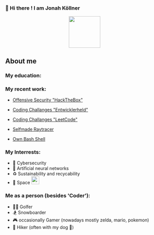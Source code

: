 ### 👋 Hi there ! I am Jonah Köllner

<div id="header" align="center">
  <img src="https://media.giphy.com/media/v1.Y2lkPTc5MGI3NjExMW5xaHRtYWhjbnc2eXR6MW51Y2tzdmczaGNjcWoxMzh1ZjMxc2g2aSZlcD12MV9pbnRlcm5hbF9naWZfYnlfaWQmY3Q9cw/Oj25fisQ3zhukVWY96/giphy.gif" width="100"/>
</div>


## About me

### My education:
<!--
Abitur equivalent for english speaking countries
2 Years of University for IT, until I realized what we learned wasnt enough for me
1 Year of Coding University 42 Heilbronn (Part of the global 42 Network <link>)
-->
### My recent work:
* [Offensive Security "HackTheBox"](https://app.hackthebox.com/profile/1756041)

* [Coding Challanges "Entwicklerheld"](https://platform.entwicklerheld.de/publicprofile/05d3f36cdc3bec4be5865cf7e94dc778)

* [Coding Challanges "LeetCode"](https://leetcode.com/Jonah101010/)

* [Selfmade Raytracer](https://github.com/JonahKoellner/miniRT)

* [Own Bash Shell](https://github.com/JonahKoellner/minishell)
<!-- have been codig for x years
- languages (Python, Java, CPP, C, Rust)
Languages & Tools:
Python   Java     CPP     C    Rust    GIT   Docker   VMBox/UTM   Postman     Jupyter Notebook
<iamge> <images>  <image>
- list of projects
give projects the icon of the language as indicator in what they are written
-->

### My Interrests:
  - 🚨 Cybersecurity
  - 🤖 Artificial neural networks
  - ♻️ Sustainability and recycability
  - 🚀 Space <img src="https://github.com/JonahKoellner/JonahKoellner/assets/33061141/b5234209-af8d-40c7-bc5a-1770b4b813b5" width ="25"/>

### Me as a person (besides 'Coder'):
* 🏌️‍♂️ Golfer
* 🏂 Snowboarder
* 🎮 occasionally Gamer (nowadays mostly zelda, mario, pokemon)
* 🌳 Hiker (often with my dog 🐶)


<!--
**JonahKoellner/JonahKoellner** is a ✨ _special_ ✨ repository because its `README.md` (this file) appears on your GitHub profile.

Here are some ideas to get you started:

- 🔭 I’m currently studiyng at 42 Heilbronn
- 🌱 I’m currently learning ...
- 👯 I’m looking to collaborate on ...
- 🤔 I’m looking for help with ...
- 💬 Ask me about ...
- 📫 How to reach me: ...
- 😄 Pronouns: ...
- ⚡ Fun fact: ...
-->
